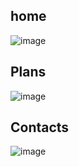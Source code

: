 ## home 
![image](https://github.com/user-attachments/assets/c2ee1859-1c29-424f-93a9-4dcf0477602d)

## Plans
![image](https://github.com/user-attachments/assets/f4896eca-176d-4a6e-81ba-5931574d6c6d)
## Contacts


![image](https://github.com/user-attachments/assets/aefd5f9e-2013-4103-8c8b-cd7af7e269c0)
